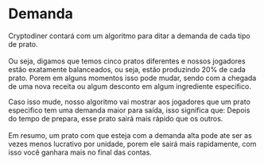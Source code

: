 # Demanda

Cryptodiner contará com um algoritmo para ditar a demanda de cada tipo de prato.\
\
Ou seja, digamos que temos cinco pratos diferentes e nossos jogadores estão exatamente balanceados, ou seja, estão produzindo 20% de cada prato. Porem em alguns momentos isso pode mudar, sendo com a chegada de uma nova receita ou algum desconto em algum ingrediente especifico.

Caso isso mude, nosso algoritmo vai mostrar aos jogadores que um prato especifico tem uma demanda maior para saída, isso significa que: Depois do tempo de prepara, esse prato sairá mais rápido que os outros.\
\
Em resumo, um prato com que esteja com a demanda alta pode ate ser as vezes menos lucrativo por unidade, porem ele sairá mais rapidamente, com isso você ganhara mais no final das contas.
